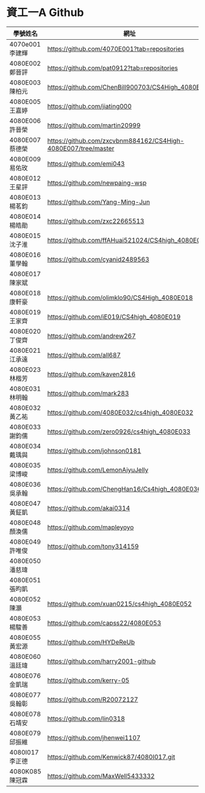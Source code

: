 # 資工一A Github
|學號姓名        |網址                                        |
| ------------  | ------------------------------------------ |
|4070e001 李建輝 |https://github.com/4070E001?tab=repositories|
|4080E002 鄭晉評 |https://github.com/pat0912?tab=repositories|
|4080E003 陳柏元 |https://github.com/ChenBill900703/CS4High_4080E003|
|4080E005 王嘉婷 |https://github.com/jiating000|
|4080E006 許晉榮 |https://github.com/martin20999|
|4080E007 蔡德榮 |https://github.com/zxcvbnm884162/CS4High-4080E007/tree/master|
|4080E009 易佑玫 |https://github.com/emi043|
|4080E012 王星評 |https://github.com/newpaing-wsp|
|4080E013 楊茗鈞 |https://github.com/Yang-Ming-Jun|
|4080E014 楊皓勛 |https://github.com/zxc22665513|
|4080E015 沈子淮 |https://github.com/ffAHuai521024/CS4high_4080E015|
|4080E016 董學翰 |https://github.com/cyanid2489563|
|4080E017 陳家斌 ||
|4080E018 康軒豪 |https://github.com/olimklo90/CS4High_4080E018|
|4080E019 王家齊 |https://github.com/iE019/CS4high_4080E019|
|4080E020 丁俊齊 |https://github.com/andrew267|
|4080E021 江承遠 |https://github.com/all687|
|4080E023 林楷芳 |https://github.com/kaven2816|
|4080E031 林明翰 |https://github.com/mark283|
|4080E032 黃乙祐 |https://github.com/4080E032/cs4high_4080E032|
|4080E033 謝鈞儒 |https://github.com/zero0926/cs4high_4080E033|
|4080E034 戴瑀與 |https://github.com/johnson0181|
|4080E035 梁博峻 |https://github.com/LemonAiyuJelly|
|4080E036 吳承翰 |https://github.com/ChengHan16/Cs4high_4080E036|
|4080E047 黃鉦凱 |https://github.com/akai0314|
|4080E048 顏渙儒 |https://github.com/mapleyoyo|
|4080E049 許唯俊 |https://github.com/tony314159|
|4080E050 潘慈瑋 ||
|4080E051 張昀凱 ||
|4080E052 陳灝   |https://github.com/xuan0215/cs4high_4080E052|
|4080E053 楊駿善 |https://github.com/capss22/4080E053|
|4080E055 黃宏源 |https://github.com/HYDeReUb|
|4080E060 溫廷瑋 |https://github.com/harry2001-github |
|4080E076 金凱瑞 |https://github.com/kerry-05|
|4080E077 吳翰彰 |https://github.com/R20072127|
|4080E078 石靖安 |https://github.com/lin0318|
|4080E079 邱振維 |https://github.com/jhenwei1107|
4080I017 李正德 |https://github.com/Kenwick87/4080I017.git|
4080K085 陳冠霖 |https://github.com/MaxWell5433332

